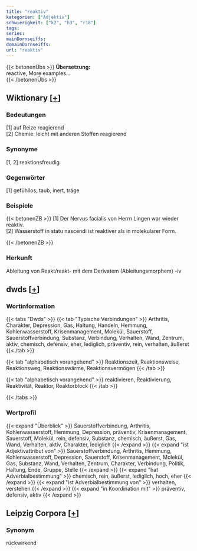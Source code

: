 ```yaml
---
title: "reaktiv"
kategorien: ["Adjektiv"]
schwierigkeit: ["k2", "h3", "r18"]
tags:
series:
mainDornseiffs:
domainDornseiffs:
url: "reaktiv"
---
```


{{< betonenÜbs >}}
**Übersetzung:**  
reactive, More examples...  
{{< /betonenÜbs >}}

## Wiktionary [[+](https://de.wiktionary.org/wiki/reaktiv)]

### Bedeutungen
[1] auf Reize reagierend  
[2] Chemie: leicht mit anderen Stoffen reagierend  

### Synonyme
[1, 2] reaktionsfreudig  

### Gegenwörter
[1] gefühllos, taub, inert, träge  

### Beispiele
{{< betonenZB >}}
[1] Der Nervus facialis von Herrn Lingen war wieder reaktiv.  
[2] Wasserstoff in statu nascendi ist reaktiver als in molekularer Form.  

{{< /betonenZB >}}
### Herkunft
Ableitung von Reakt/reakt- mit dem Derivatem (Ableitungsmorphem) -iv  



## dwds [[+](https://www.dwds.de/wb/reaktiv)]

### Wortinformation
{{< tabs "Dwds" >}}
{{< tab "Typische Verbindungen" >}}
Arthritis, Charakter, Depression, Gas, Haltung, Handeln, Hemmung, Kohlenwasserstoff, Krisenmanagement, Molekül, Sauerstoff, Sauerstoffverbindung, Substanz, Verbindung, Verhalten, Wand, Zentrum, aktiv, chemisch, defensiv, eher, lediglich, präventiv, rein, verhalten, äußerst
{{< /tab >}}

{{< tab "alphabetisch vorangehend" >}}
Reaktionszeit, Reaktionsweise, Reaktionsweg, Reaktionswärme, Reaktionsvermögen
{{< /tab >}}

{{< tab "alphabetisch vorangehend" >}}
reaktivieren, Reaktivierung, Reaktivität, Reaktor, Reaktorblock
{{< /tab >}}

{{< /tabs >}}

### Wortprofil
{{< expand "Überblick" >}} Sauerstoffverbindung, Arthritis, Kohlenwasserstoff, Hemmung, Depression, präventiv, Krisenmanagement, Sauerstoff, Molekül, rein, defensiv, Substanz, chemisch, äußerst, Gas, Wand, Verhalten, aktiv, Charakter, lediglich {{< /expand >}}
{{< expand "ist Adjektivattribut von" >}} Sauerstoffverbindung, Arthritis, Hemmung, Kohlenwasserstoff, Depression, Sauerstoff, Krisenmanagement, Molekül, Gas, Substanz, Wand, Verhalten, Zentrum, Charakter, Verbindung, Politik, Haltung, Ende, Gruppe, Stelle {{< /expand >}}
{{< expand "hat Adverbialbestimmung" >}} chemisch, rein, äußerst, lediglich, hoch, eher {{< /expand >}}
{{< expand "ist Adverbialbestimmung von" >}} verhalten, verstehen {{< /expand >}}
{{< expand "in Koordination mit" >}} präventiv, defensiv, aktiv {{< /expand >}}

## Leipzig Corpora [[+](https://corpora.uni-leipzig.de/en/res?word=reaktiv&corpusId=deu_newscrawl-public_2018)]


### Synonym
rückwirkend

